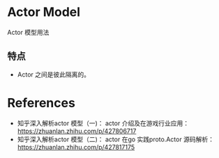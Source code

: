 # Actor Model

Actor 模型用法



## 特点

- Actor 之间是彼此隔离的。







# References

- 知乎深入解析actor 模型（一)： actor 介绍及在游戏行业应用：https://zhuanlan.zhihu.com/p/427806717
- 知乎深入解析actor 模型（二)： actor 在go 实践proto.Actor 源码解析：https://zhuanlan.zhihu.com/p/427817175